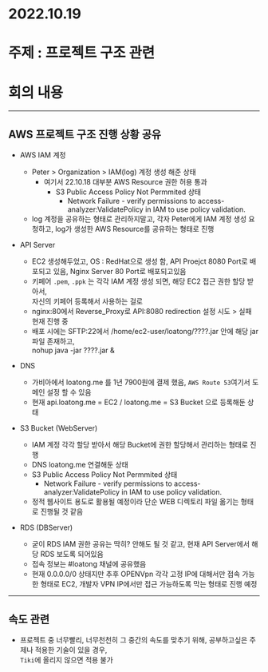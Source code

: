 

# 2022.10.19


# 주제 : 프로젝트 구조 관련

# 회의 내용

---

## AWS 프로젝트 구조 진행 상황 공유

- AWS IAM 계정
  - Peter > Organization > IAM(log) 계정 생성 해준 상태
    - 여기서 22.10.18 대부분 AWS Resource 권한 허용 통과
      - S3 Public Access Policy Not Permmited 상태
        - Network Failure - verify permissions to access-analyzer:ValidatePolicy in IAM to use policy validation.
  - log 계정을 공유하는 형태로 관리하지말고, 각자 Peter에게 IAM 계정 생성 요청하고, log가 생성한 AWS Resource를 공유하는 형태로 진행

- API Server
  - EC2 생성해두었고, OS : RedHat으로 생성 함, API Proejct 8080 Port로 배포되고 있음, Nginx Server 80 Port로 배포되고있음
  - 키페어 `.pem`, `.ppk` 는 각각 IAM 계정 생성 되면, 해당 EC2 접근 권한 할당 받아서, <br> 자신의 키페어 등록해서 사용하는 걸로
  - nginx:80에서 Reverse_Proxy로 API:8080 redirection 설정 시도 > 실패 현재 진행 중
  - 배포 시에는 SFTP:22에서 /home/ec2-user/loatong/????.jar 안에 해당 jar 파일 존재하고,<br> nohup java -jar ????.jar &


- DNS
  - 가비아에서 loatong.me 를 1년 7900원에 결제 했음, `AWS Route 53`여기서 도메인 설정 할 수 있음
  - 현재 api.loatong.me = EC2 / loatong.me = S3 Bucket 으로 등록해둔 상태


- S3 Bucket (WebServer)
  - IAM 계정 각각 할당 받아서 해당 Bucket에 권한 할당해서 관리하는 형태로 진행
  - DNS loatong.me 연결해둔 상태
  - S3 Public Access Policy Not Permmited 상태 
    - Network Failure - verify permissions to access-analyzer:ValidatePolicy in IAM to use policy validation.
  - 정적 웹사이트 용도로 활용될 예정이라 단순 WEB 디렉토리 파일 옮기는 형태로 진행될 것 같음

- RDS (DBServer)
  - 굳이 RDS IAM 권한 공유는 딱히? 안해도 될 것 같고, 현재 API Server에서 해당 RDS 보도록 되어있음
  - 접속 정보는 #loatong 채널에 공유했음
  - 현재 0.0.0.0/0 상태지만 추후 OPENVpn 각각 고정 IP에 대해서만 접속 가능한 형태로 EC2, 개발자 VPN IP에서만 접근 가능하도록 막는 형태로 진행 예정

---

## 속도 관련

- 프로젝트 중 너무빨리, 너무천천히 그 중간의 속도를 맞추기 위해, 공부하고싶은 주제나 적용한 기술이 있을 경우,<br> `Tiki`에 올리지 않으면 적용 불가